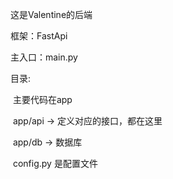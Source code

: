 这是Valentine的后端

框架：FastApi

主入口：main.py





目录:

​	主要代码在app 

​	app/api  -> 定义对应的接口，都在这里

​	app/db  -> 数据库



​	config.py 是配置文件